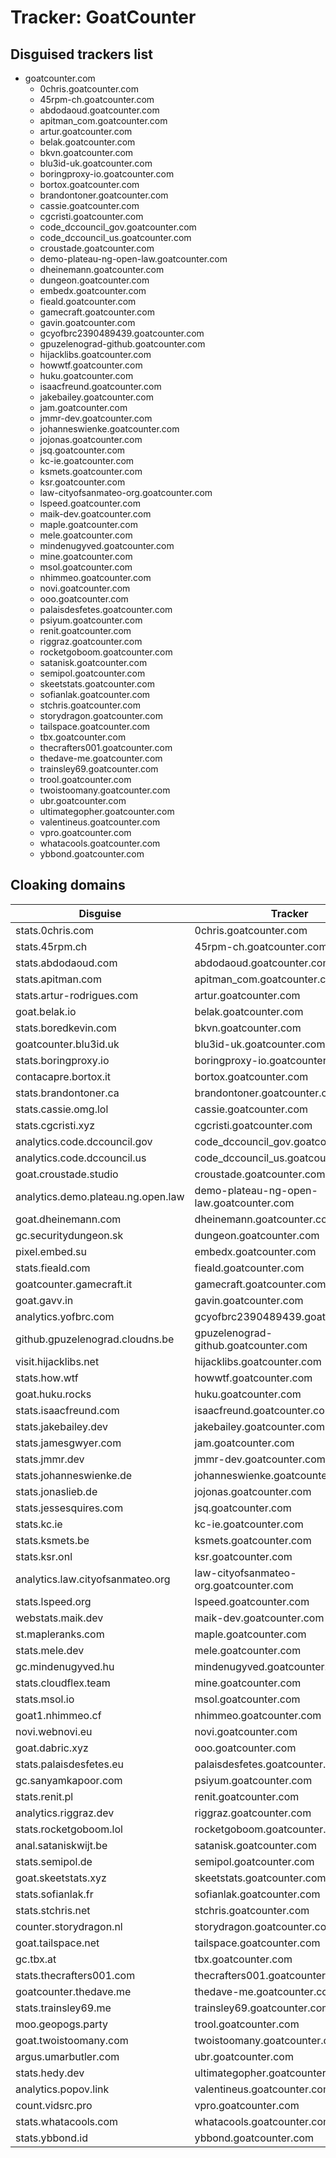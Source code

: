 # Tracker: GoatCounter

## Disguised trackers list

* goatcounter.com
    * 0chris.goatcounter.com
    * 45rpm-ch.goatcounter.com
    * abdodaoud.goatcounter.com
    * apitman_com.goatcounter.com
    * artur.goatcounter.com
    * belak.goatcounter.com
    * bkvn.goatcounter.com
    * blu3id-uk.goatcounter.com
    * boringproxy-io.goatcounter.com
    * bortox.goatcounter.com
    * brandontoner.goatcounter.com
    * cassie.goatcounter.com
    * cgcristi.goatcounter.com
    * code_dccouncil_gov.goatcounter.com
    * code_dccouncil_us.goatcounter.com
    * croustade.goatcounter.com
    * demo-plateau-ng-open-law.goatcounter.com
    * dheinemann.goatcounter.com
    * dungeon.goatcounter.com
    * embedx.goatcounter.com
    * fieald.goatcounter.com
    * gamecraft.goatcounter.com
    * gavin.goatcounter.com
    * gcyofbrc2390489439.goatcounter.com
    * gpuzelenograd-github.goatcounter.com
    * hijacklibs.goatcounter.com
    * howwtf.goatcounter.com
    * huku.goatcounter.com
    * isaacfreund.goatcounter.com
    * jakebailey.goatcounter.com
    * jam.goatcounter.com
    * jmmr-dev.goatcounter.com
    * johanneswienke.goatcounter.com
    * jojonas.goatcounter.com
    * jsq.goatcounter.com
    * kc-ie.goatcounter.com
    * ksmets.goatcounter.com
    * ksr.goatcounter.com
    * law-cityofsanmateo-org.goatcounter.com
    * lspeed.goatcounter.com
    * maik-dev.goatcounter.com
    * maple.goatcounter.com
    * mele.goatcounter.com
    * mindenugyved.goatcounter.com
    * mine.goatcounter.com
    * msol.goatcounter.com
    * nhimmeo.goatcounter.com
    * novi.goatcounter.com
    * ooo.goatcounter.com
    * palaisdesfetes.goatcounter.com
    * psiyum.goatcounter.com
    * renit.goatcounter.com
    * riggraz.goatcounter.com
    * rocketgoboom.goatcounter.com
    * satanisk.goatcounter.com
    * semipol.goatcounter.com
    * skeetstats.goatcounter.com
    * sofianlak.goatcounter.com
    * stchris.goatcounter.com
    * storydragon.goatcounter.com
    * tailspace.goatcounter.com
    * tbx.goatcounter.com
    * thecrafters001.goatcounter.com
    * thedave-me.goatcounter.com
    * trainsley69.goatcounter.com
    * trool.goatcounter.com
    * twoistoomany.goatcounter.com
    * ubr.goatcounter.com
    * ultimategopher.goatcounter.com
    * valentineus.goatcounter.com
    * vpro.goatcounter.com
    * whatacools.goatcounter.com
    * ybbond.goatcounter.com

## Cloaking domains

| Disguise | Tracker |
| ---- | ---- |
| stats.0chris.com | 0chris.goatcounter.com |
| stats.45rpm.ch | 45rpm-ch.goatcounter.com |
| stats.abdodaoud.com | abdodaoud.goatcounter.com |
| stats.apitman.com | apitman_com.goatcounter.com |
| stats.artur-rodrigues.com | artur.goatcounter.com |
| goat.belak.io | belak.goatcounter.com |
| stats.boredkevin.com | bkvn.goatcounter.com |
| goatcounter.blu3id.uk | blu3id-uk.goatcounter.com |
| stats.boringproxy.io | boringproxy-io.goatcounter.com |
| contacapre.bortox.it | bortox.goatcounter.com |
| stats.brandontoner.ca | brandontoner.goatcounter.com |
| stats.cassie.omg.lol | cassie.goatcounter.com |
| stats.cgcristi.xyz | cgcristi.goatcounter.com |
| analytics.code.dccouncil.gov | code_dccouncil_gov.goatcounter.com |
| analytics.code.dccouncil.us | code_dccouncil_us.goatcounter.com |
| goat.croustade.studio | croustade.goatcounter.com |
| analytics.demo.plateau.ng.open.law | demo-plateau-ng-open-law.goatcounter.com |
| goat.dheinemann.com | dheinemann.goatcounter.com |
| gc.securitydungeon.sk | dungeon.goatcounter.com |
| pixel.embed.su | embedx.goatcounter.com |
| stats.fieald.com | fieald.goatcounter.com |
| goatcounter.gamecraft.it | gamecraft.goatcounter.com |
| goat.gavv.in | gavin.goatcounter.com |
| analytics.yofbrc.com | gcyofbrc2390489439.goatcounter.com |
| github.gpuzelenograd.cloudns.be | gpuzelenograd-github.goatcounter.com |
| visit.hijacklibs.net | hijacklibs.goatcounter.com |
| stats.how.wtf | howwtf.goatcounter.com |
| goat.huku.rocks | huku.goatcounter.com |
| stats.isaacfreund.com | isaacfreund.goatcounter.com |
| stats.jakebailey.dev | jakebailey.goatcounter.com |
| stats.jamesgwyer.com | jam.goatcounter.com |
| stats.jmmr.dev | jmmr-dev.goatcounter.com |
| stats.johanneswienke.de | johanneswienke.goatcounter.com |
| stats.jonaslieb.de | jojonas.goatcounter.com |
| stats.jessesquires.com | jsq.goatcounter.com |
| stats.kc.ie | kc-ie.goatcounter.com |
| stats.ksmets.be | ksmets.goatcounter.com |
| stats.ksr.onl | ksr.goatcounter.com |
| analytics.law.cityofsanmateo.org | law-cityofsanmateo-org.goatcounter.com |
| stats.lspeed.org | lspeed.goatcounter.com |
| webstats.maik.dev | maik-dev.goatcounter.com |
| st.mapleranks.com | maple.goatcounter.com |
| stats.mele.dev | mele.goatcounter.com |
| gc.mindenugyved.hu | mindenugyved.goatcounter.com |
| stats.cloudflex.team | mine.goatcounter.com |
| stats.msol.io | msol.goatcounter.com |
| goat1.nhimmeo.cf | nhimmeo.goatcounter.com |
| novi.webnovi.eu | novi.goatcounter.com |
| goat.dabric.xyz | ooo.goatcounter.com |
| stats.palaisdesfetes.eu | palaisdesfetes.goatcounter.com |
| gc.sanyamkapoor.com | psiyum.goatcounter.com |
| stats.renit.pl | renit.goatcounter.com |
| analytics.riggraz.dev | riggraz.goatcounter.com |
| stats.rocketgoboom.lol | rocketgoboom.goatcounter.com |
| anal.sataniskwijt.be | satanisk.goatcounter.com |
| stats.semipol.de | semipol.goatcounter.com |
| goat.skeetstats.xyz | skeetstats.goatcounter.com |
| stats.sofianlak.fr | sofianlak.goatcounter.com |
| stats.stchris.net | stchris.goatcounter.com |
| counter.storydragon.nl | storydragon.goatcounter.com |
| goat.tailspace.net | tailspace.goatcounter.com |
| gc.tbx.at | tbx.goatcounter.com |
| stats.thecrafters001.com | thecrafters001.goatcounter.com |
| goatcounter.thedave.me | thedave-me.goatcounter.com |
| stats.trainsley69.me | trainsley69.goatcounter.com |
| moo.geopogs.party | trool.goatcounter.com |
| goat.twoistoomany.com | twoistoomany.goatcounter.com |
| argus.umarbutler.com | ubr.goatcounter.com |
| stats.hedy.dev | ultimategopher.goatcounter.com |
| analytics.popov.link | valentineus.goatcounter.com |
| count.vidsrc.pro | vpro.goatcounter.com |
| stats.whatacools.com | whatacools.goatcounter.com |
| stats.ybbond.id | ybbond.goatcounter.com |